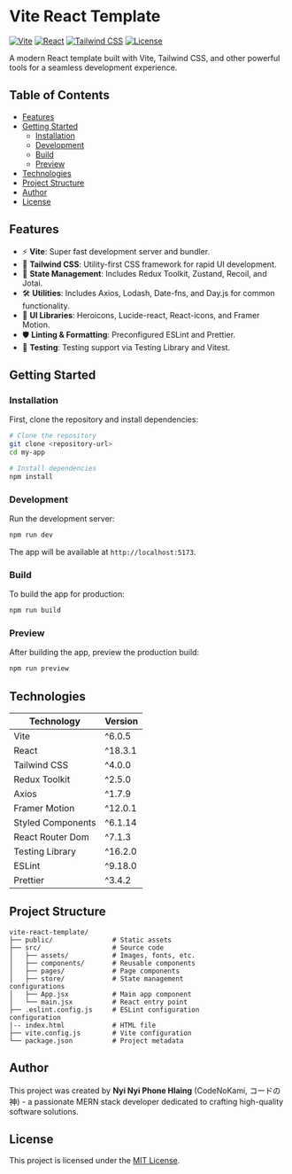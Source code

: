 # Vite React Template

[![Vite](https://img.shields.io/badge/vite-6.0.5-blue.svg?logo=vite&logoColor=white)](https://vitejs.dev/)
[![React](https://img.shields.io/badge/react-18.3.1-blue.svg?logo=react&logoColor=white)](https://reactjs.org/)
[![Tailwind CSS](https://img.shields.io/badge/tailwindcss-4.0.0-blue.svg?logo=tailwindcss&logoColor=white)](https://tailwindcss.com/)
[![License](https://img.shields.io/badge/license-MIT-green.svg)](LICENSE)

A modern React template built with Vite, Tailwind CSS, and other powerful tools for a seamless development experience.

## Table of Contents

- [Features](#features)
- [Getting Started](#getting-started)
  - [Installation](#installation)
  - [Development](#development)
  - [Build](#build)
  - [Preview](#preview)
- [Technologies](#technologies)
- [Project Structure](#project-structure)
- [Author](#author)
- [License](#license)

## Features

- ⚡️ **Vite**: Super fast development server and bundler.
- 🎨 **Tailwind CSS**: Utility-first CSS framework for rapid UI development.
- 🧰 **State Management**: Includes Redux Toolkit, Zustand, Recoil, and Jotai.
- 🛠️ **Utilities**: Includes Axios, Lodash, Date-fns, and Day.js for common functionality.
- 🌟 **UI Libraries**: Heroicons, Lucide-react, React-icons, and Framer Motion.
- 🛡️ **Linting & Formatting**: Preconfigured ESLint and Prettier.
- 🧪 **Testing**: Testing support via Testing Library and Vitest.

## Getting Started

### Installation

First, clone the repository and install dependencies:

```bash
# Clone the repository
git clone <repository-url>
cd my-app

# Install dependencies
npm install
```

### Development

Run the development server:

```bash
npm run dev
```

The app will be available at `http://localhost:5173`.

### Build

To build the app for production:

```bash
npm run build
```

### Preview

After building the app, preview the production build:

```bash
npm run preview
```

## Technologies

| Technology        | Version |
| ----------------- | ------- |
| Vite              | ^6.0.5  |
| React             | ^18.3.1 |
| Tailwind CSS      | ^4.0.0  |
| Redux Toolkit     | ^2.5.0  |
| Axios             | ^1.7.9  |
| Framer Motion     | ^12.0.1 |
| Styled Components | ^6.1.14 |
| React Router Dom  | ^7.1.3  |
| Testing Library   | ^16.2.0 |
| ESLint            | ^9.18.0 |
| Prettier          | ^3.4.2  |

## Project Structure

```
vite-react-template/
├── public/               # Static assets
├── src/                  # Source code
│   ├── assets/           # Images, fonts, etc.
│   ├── components/       # Reusable components
│   ├── pages/            # Page components
│   ├── store/            # State management
configurations
│   ├── App.jsx           # Main app component
│   └── main.jsx          # React entry point
├── .eslint.config.js     # ESLint configuration
configuration
|-- index.html            # HTML file
├── vite.config.js        # Vite configuration
└── package.json          # Project metadata
```

## Author

This project was created by **Nyi Nyi Phone Hlaing** (CodeNoKami, コードの神) - a passionate MERN stack developer dedicated to crafting high-quality software solutions.

## License

This project is licensed under the [MIT License](LICENSE).
